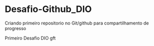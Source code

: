 # Desafio-Github_DIO
Criando primeiro repositorio no Git/github para compartilhamento de progresso

Primeiro Desafio DIO gft
